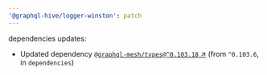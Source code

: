 ```yaml
---
'@graphql-hive/logger-winston': patch
---
```


dependencies updates: 

- Updated dependency [`@graphql-mesh/types@^0.103.18` ↗︎](https://www.npmjs.com/package/@graphql-mesh/types/v/0.103.18) (from `^0.103.6`, in `dependencies`)
